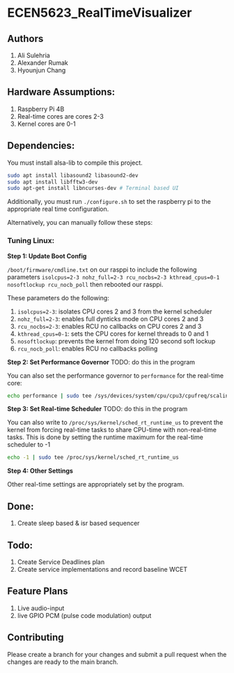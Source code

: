 # ECEN5623_RealTimeVisualizer

## Authors

1. Ali Sulehria
2. Alexander Rumak
3. Hyounjun Chang

## Hardware Assumptions:
1. Raspberry Pi 4B
2. Real-time cores are cores 2-3
3. Kernel cores are 0-1

## Dependencies:

You must install alsa-lib to compile this project.
```sh
sudo apt install libasound2 libasound2-dev
sudo apt install libfftw3-dev
sudo apt-get install libncurses-dev # Terminal based UI
```

Additionally, you must run `./configure.sh` to set the raspberry pi to the appropriate real time configuration.

Alternatively, you can manually follow these steps:

### Tuning Linux:

**Step 1: Update Boot Config** 

`/boot/firmware/cmdline.txt` on our rasppi to include the following parameters
`isolcpus=2-3 nohz_full=2-3 rcu_nocbs=2-3 kthread_cpus=0-1 nosoftlockup rcu_nocb_poll`
then rebooted our rasppi.

These parameters do the following:
1. `isolcpus=2-3`: isolates CPU cores 2 and 3 from the kernel scheduler
2. `nohz_full=2-3`: enables full dynticks mode on CPU cores 2 and 3
3. `rcu_nocbs=2-3`: enables RCU no callbacks on CPU cores 2 and 3
4. `kthread_cpus=0-1`: sets the CPU cores for kernel threads to 0 and 1
5. `nosoftlockup`: prevents the kernel from doing 120 second soft lockup
6. `rcu_nocb_poll`: enables RCU no callbacks polling

**Step 2: Set Performance Governor** 
TODO: do this in the program

You can also set the performance governor to `performance` for the real-time core:

```sh
echo performance | sudo tee /sys/devices/system/cpu/cpu3/cpufreq/scaling_governor
```

**Step 3: Set Real-time Scheduler**
TODO: do this in the program

You can also write to `/proc/sys/kernel/sched_rt_runtime_us` to prevent the kernel from forcing real-time tasks to share
CPU-time with non-real-time tasks. This is done by setting the runtime maximum for the real-time scheduler to -1

```sh
echo -1 | sudo tee /proc/sys/kernel/sched_rt_runtime_us
```

**Step 4: Other Settings**

Other real-time settings are appropriately set by the program.


## Done:
1. Create sleep based & isr based sequencer

## Todo:
1. Create Service Deadlines plan
2. Create service implementations and record baseline WCET

## Feature Plans

1. Live audio-input
2. live GPIO PCM (pulse code modulation) output

## Contributing

Please create a branch for your changes and submit a pull request when
the changes are ready to the main branch.
